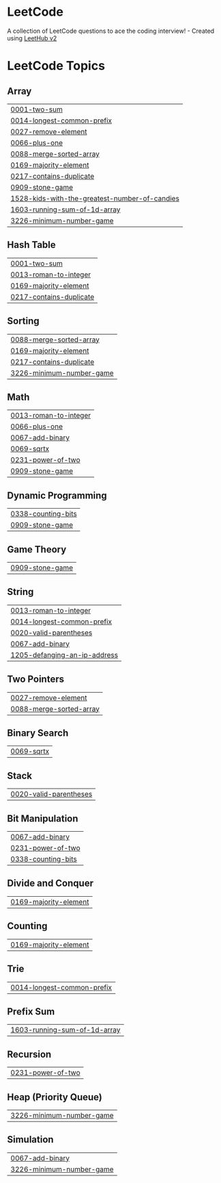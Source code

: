 # LeetCode
A collection of LeetCode questions to ace the coding interview! - Created using [LeetHub v2](https://github.com/arunbhardwaj/LeetHub-2.0)

<!---LeetCode Topics Start-->
# LeetCode Topics
## Array
|  |
| ------- |
| [0001-two-sum](https://github.com/abinjils7/LeetCode/tree/master/0001-two-sum) |
| [0014-longest-common-prefix](https://github.com/abinjils7/LeetCode/tree/master/0014-longest-common-prefix) |
| [0027-remove-element](https://github.com/abinjils7/LeetCode/tree/master/0027-remove-element) |
| [0066-plus-one](https://github.com/abinjils7/LeetCode/tree/master/0066-plus-one) |
| [0088-merge-sorted-array](https://github.com/abinjils7/LeetCode/tree/master/0088-merge-sorted-array) |
| [0169-majority-element](https://github.com/abinjils7/LeetCode/tree/master/0169-majority-element) |
| [0217-contains-duplicate](https://github.com/abinjils7/LeetCode/tree/master/0217-contains-duplicate) |
| [0909-stone-game](https://github.com/abinjils7/LeetCode/tree/master/0909-stone-game) |
| [1528-kids-with-the-greatest-number-of-candies](https://github.com/abinjils7/LeetCode/tree/master/1528-kids-with-the-greatest-number-of-candies) |
| [1603-running-sum-of-1d-array](https://github.com/abinjils7/LeetCode/tree/master/1603-running-sum-of-1d-array) |
| [3226-minimum-number-game](https://github.com/abinjils7/LeetCode/tree/master/3226-minimum-number-game) |
## Hash Table
|  |
| ------- |
| [0001-two-sum](https://github.com/abinjils7/LeetCode/tree/master/0001-two-sum) |
| [0013-roman-to-integer](https://github.com/abinjils7/LeetCode/tree/master/0013-roman-to-integer) |
| [0169-majority-element](https://github.com/abinjils7/LeetCode/tree/master/0169-majority-element) |
| [0217-contains-duplicate](https://github.com/abinjils7/LeetCode/tree/master/0217-contains-duplicate) |
## Sorting
|  |
| ------- |
| [0088-merge-sorted-array](https://github.com/abinjils7/LeetCode/tree/master/0088-merge-sorted-array) |
| [0169-majority-element](https://github.com/abinjils7/LeetCode/tree/master/0169-majority-element) |
| [0217-contains-duplicate](https://github.com/abinjils7/LeetCode/tree/master/0217-contains-duplicate) |
| [3226-minimum-number-game](https://github.com/abinjils7/LeetCode/tree/master/3226-minimum-number-game) |
## Math
|  |
| ------- |
| [0013-roman-to-integer](https://github.com/abinjils7/LeetCode/tree/master/0013-roman-to-integer) |
| [0066-plus-one](https://github.com/abinjils7/LeetCode/tree/master/0066-plus-one) |
| [0067-add-binary](https://github.com/abinjils7/LeetCode/tree/master/0067-add-binary) |
| [0069-sqrtx](https://github.com/abinjils7/LeetCode/tree/master/0069-sqrtx) |
| [0231-power-of-two](https://github.com/abinjils7/LeetCode/tree/master/0231-power-of-two) |
| [0909-stone-game](https://github.com/abinjils7/LeetCode/tree/master/0909-stone-game) |
## Dynamic Programming
|  |
| ------- |
| [0338-counting-bits](https://github.com/abinjils7/LeetCode/tree/master/0338-counting-bits) |
| [0909-stone-game](https://github.com/abinjils7/LeetCode/tree/master/0909-stone-game) |
## Game Theory
|  |
| ------- |
| [0909-stone-game](https://github.com/abinjils7/LeetCode/tree/master/0909-stone-game) |
## String
|  |
| ------- |
| [0013-roman-to-integer](https://github.com/abinjils7/LeetCode/tree/master/0013-roman-to-integer) |
| [0014-longest-common-prefix](https://github.com/abinjils7/LeetCode/tree/master/0014-longest-common-prefix) |
| [0020-valid-parentheses](https://github.com/abinjils7/LeetCode/tree/master/0020-valid-parentheses) |
| [0067-add-binary](https://github.com/abinjils7/LeetCode/tree/master/0067-add-binary) |
| [1205-defanging-an-ip-address](https://github.com/abinjils7/LeetCode/tree/master/1205-defanging-an-ip-address) |
## Two Pointers
|  |
| ------- |
| [0027-remove-element](https://github.com/abinjils7/LeetCode/tree/master/0027-remove-element) |
| [0088-merge-sorted-array](https://github.com/abinjils7/LeetCode/tree/master/0088-merge-sorted-array) |
## Binary Search
|  |
| ------- |
| [0069-sqrtx](https://github.com/abinjils7/LeetCode/tree/master/0069-sqrtx) |
## Stack
|  |
| ------- |
| [0020-valid-parentheses](https://github.com/abinjils7/LeetCode/tree/master/0020-valid-parentheses) |
## Bit Manipulation
|  |
| ------- |
| [0067-add-binary](https://github.com/abinjils7/LeetCode/tree/master/0067-add-binary) |
| [0231-power-of-two](https://github.com/abinjils7/LeetCode/tree/master/0231-power-of-two) |
| [0338-counting-bits](https://github.com/abinjils7/LeetCode/tree/master/0338-counting-bits) |
## Divide and Conquer
|  |
| ------- |
| [0169-majority-element](https://github.com/abinjils7/LeetCode/tree/master/0169-majority-element) |
## Counting
|  |
| ------- |
| [0169-majority-element](https://github.com/abinjils7/LeetCode/tree/master/0169-majority-element) |
## Trie
|  |
| ------- |
| [0014-longest-common-prefix](https://github.com/abinjils7/LeetCode/tree/master/0014-longest-common-prefix) |
## Prefix Sum
|  |
| ------- |
| [1603-running-sum-of-1d-array](https://github.com/abinjils7/LeetCode/tree/master/1603-running-sum-of-1d-array) |
## Recursion
|  |
| ------- |
| [0231-power-of-two](https://github.com/abinjils7/LeetCode/tree/master/0231-power-of-two) |
## Heap (Priority Queue)
|  |
| ------- |
| [3226-minimum-number-game](https://github.com/abinjils7/LeetCode/tree/master/3226-minimum-number-game) |
## Simulation
|  |
| ------- |
| [0067-add-binary](https://github.com/abinjils7/LeetCode/tree/master/0067-add-binary) |
| [3226-minimum-number-game](https://github.com/abinjils7/LeetCode/tree/master/3226-minimum-number-game) |
<!---LeetCode Topics End-->